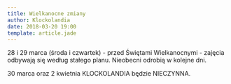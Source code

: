 ```yaml
---
title: Wielkanocne zmiany
author: Klockolandia
date: 2018-03-20 19:00
template: article.jade
---
```


28 i 29 marca (środa i czwartek) - przed Świętami Wielkanocnymi - zajęcia odbywają się według stałego planu.
Nieobecni odrobią w kolejne dni.

30 marca oraz 2 kwietnia KLOCKOLANDIA będzie NIECZYNNA.